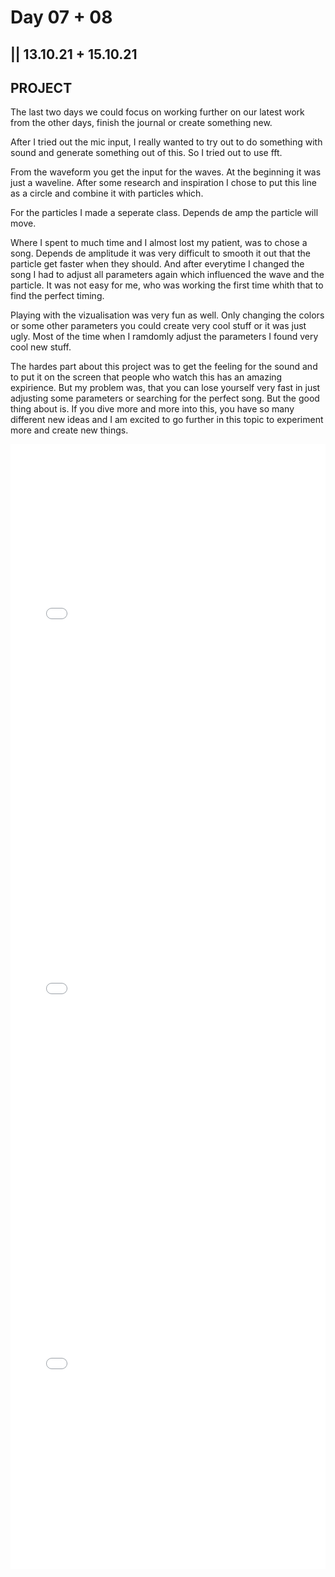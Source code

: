 # Day 07 + 08

## || 13.10.21 + 15.10.21

## PROJECT

The last two days we could focus on working further on our latest work from the other days, finish the journal or create something new.

After I tried out the mic input, I really wanted to try out to do something with sound and generate something out of this. So I tried out to use fft.

From the waveform you get the input for the waves. At the beginning it was just a waveline. After some research and inspiration I chose to put this line as a circle and combine it with particles which.

For the particles I made a seperate class. Depends de amp the particle will move.

Where I spent to much time and I almost lost my patient, was to chose a song. Depends de amplitude it was very difficult to smooth it out that the particle get faster when they should. And after everytime I changed the song I had to adjust all parameters again which influenced the wave and the particle. It was not easy for me, who was working the first time whith that to find the perfect timing.

Playing with the vizualisation was very fun as well. Only changing the colors or some other parameters you could create very cool stuff or it was just ugly. Most of the time when I ramdomly adjust the parameters I found very cool new stuff.

The hardes part about this project was to get the feeling for the sound and to put it on the screen that people who watch this has an amazing expirience. But my problem was, that you can lose yourself very fast in just adjusting some parameters or searching for the perfect song. But the good thing about is. If you dive more and more into this, you have so many different new ideas and I am excited to go further in this topic to experiment more and create new things.

<iframe src="../content/project/01/embed.html" width="100%" height="600" frameborder="no"></iframe>
<iframe src="../content/project/03/embed.html" width="100%" height="600" frameborder="no"></iframe>
<iframe src="../content/project/04/embed.html" width="100%" height="600" frameborder="no"></iframe>
